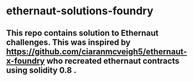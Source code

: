 # ethernaut-solutions-foundry

## This repo contains solution to Ethernaut challenges. This was inspired by https://github.com/ciaranmcveigh5/ethernaut-x-foundry who recreated ethernaut contracts using solidity 0.8 .


